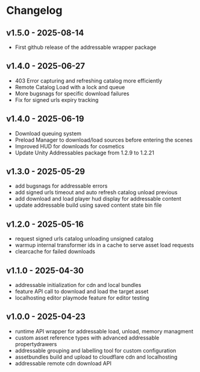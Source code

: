 # Changelog

## v1.5.0 - 2025-08-14
- First github release of the addressable wrapper package

## v1.4.0 - 2025-06-27
- 403 Error capturing and refreshing catalog more efficiently
- Remote Catalog Load with a lock and queue
- More bugsnags for specific download failures
- Fix for signed urls expiry tracking

## v1.4.0 - 2025-06-19
- Download queuing system
- Preload Manager to download/load sources before entering the scenes
- Improved HUD for downloads for cosmetics
- Update Unity Addressables package from 1.2.9 to 1.2.21

## v1.3.0 - 2025-05-29
- add bugsnags for addressable errors
- add signed urls timeout and auto refresh catalog unload previous
- add download and load player hud display for addressable content
- update addressable build using saved content state bin file

## v1.2.0 - 2025-05-16
- request signed urls catalog unloading unsigned catalog
- warmup internal transformer ids in a cache to serve asset load requests
- clearcache for failed downloads

## v1.1.0 - 2025-04-30
- addressable initialization for cdn and local bundles
- feature API call to download and load the target asset
- localhosting editor playmode feature for editor testing

## v1.0.0 - 2025-04-23

- runtime API wrapper for addressable load, unload, memory managment
- custom asset reference types with advanced addressable propertydrawers
- addressable grouping and labelling tool for custom configuration
- assetbundles build and upload to cloudflare cdn and localhosting
- addressable remote cdn download API